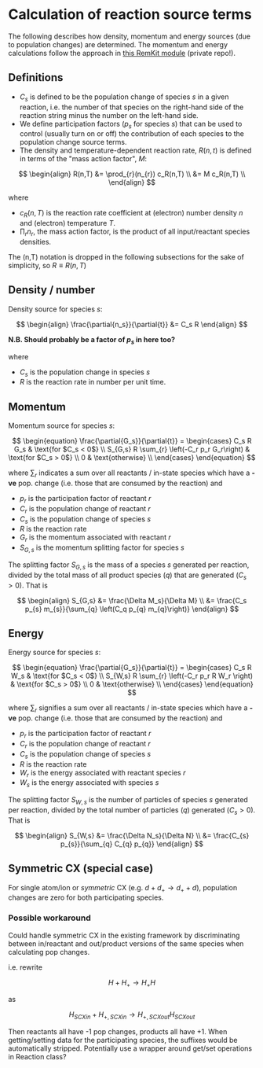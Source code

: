 # Calculation of reaction source terms

The following describes how density, momentum and energy sources (due to population changes) are determined. The momentum and energy calculations follow the approach in [this RemKit module](https://github.com/SMijin/RMK_extensions/blob/master/RMK_extensions/multispecies/neutrals.py) (private repo!).

## Definitions

- $C_s$ is defined to be the population change of species $s$ in a given reaction, i.e. the number of that species on the right-hand side of the reaction string minus the number on the left-hand side.
- We define participation factors ($p_s$ for species $s$) that can be used to control (usually turn on or off) the contribution of each species to the population change source terms.
- The density and temperature-dependent reaction rate, $R(n,t)$ is defined in terms of the "mass action factor", $M$:

$$
\begin{align}
R(n,T) &= \prod_{r}(n_{r}) c_R(n,T) \\
       &= M c_R(n,T) \\
\end{align}
$$

where
- $c_R(n,T)$ is the reaction rate coefficient at (electron) number density $n$ and (electron) temperature $T$.
- $\prod_{r}{n_{r}}$, the mass action factor, is the product of all input/reactant species densities.

The (n,T) notation is dropped in the following subsections for the sake of simplicity, so $R\equiv R(n,T)$

## Density / number

Density source for species $s$:

$$
\begin{align}
\frac{\partial{n_s}}{\partial{t}} &= C_s R
\end{align}
$$
 
**N.B. Should probably be a factor of $p_s$ in here too?**

where 

 - $C_s$ is the population change in species $s$
 - $R$ is the reaction rate in number per unit time.

## Momentum

Momentum source for species $s$:

$$
\begin{equation}
  \frac{\partial{G_s}}{\partial{t}} =
  \begin{cases}
    C_s R G_s & \text{for $C_s < 0$} \\
    S_{G,s} R \sum_{r} \left(-C_r p_r G_r\right) & \text{for $C_s > 0$} \\
    0 & \text{otherwise} \\
  \end{cases}
\end{equation}
$$

where $\sum_{r}$ indicates a sum over all reactants / in-state species which have a **-ve** pop. change (i.e. those that are consumed by the reaction) and

 - $p_r$ is the participation factor of reactant $r$
 - $C_r$ is the population change of reactant $r$
 - $C_s$ is the population change of species $s$
 - $R$ is the reaction rate
 - $G_r$ is the momentum associated with reactant $r$
 - $S_{G,s}$ is the momentum splitting factor for species $s$

The splitting factor $S_{G,s}$ is the mass of a species $s$ generated per reaction, divided by the total mass of all product species ($q$) that are generated ($C_s > 0$).
That is

$$
\begin{align}
S_{G,s} &= \frac{\Delta M_s}{\Delta M} \\
        &= \frac{C_s p_{s} m_{s}}{\sum_{q} \left(C_q p_{q} m_{q}\right)}
\end{align}
$$

## Energy

Energy source for species $s$:

$$
\begin{equation}
  \frac{\partial{G_s}}{\partial{t}} =
  \begin{cases}
    C_s R W_s & \text{for $C_s < 0$} \\
    S_{W,s} R \sum_{r} \left(-C_r p_r R W_r \right) & \text{for $C_s > 0$} \\
    0 & \text{otherwise} \\
  \end{cases}
\end{equation}
$$

where $\sum_{r}$ signifies a sum over all reactants / in-state species which have a **-ve** pop. change (i.e. those that are consumed by the reaction) and

 - $p_r$ is the participation factor of reactant $r$
 - $C_r$ is the population change of reactant $r$
 - $C_s$ is the population change of species $s$
 - $R$ is the reaction rate
 - $W_r$ is the energy associated with reactant species $r$
 - $W_s$ is the energy associated with species $s$

The splitting factor $S_{W,s}$ is the number of particles of species $s$ generated per reaction, divided by the total number of particles ($q$) generated ($C_s > 0$).
That is

$$
\begin{align}
S_{W,s} &= \frac{\Delta N_s}{\Delta N} \\
        &= \frac{C_{s} p_{s}}{\sum_{q} C_{q} p_{q}}
\end{align}
$$


## Symmetric CX (special case)

For single atom/ion or *symmetric* CX (e.g. $d + d_+ \to d_+ + d$), population changes are zero for both participating species.

### Possible workaround
Could handle symmetric CX in the existing framework by discriminating between in/reactant and out/product versions of the same species when calculating pop changes.

i.e. rewrite

$$
\begin{equation}
H + H_{+} \to H_{+} H
\end{equation}
$$

as

$$
\begin{equation}
H_{SCXin} + H_{+,SCXin} \to H_{+,SCXout} H_{SCXout}
\end{equation}
$$

Then reactants all have -1 pop changes, products all have +1. When getting/setting data for the participating species, the suffixes would be automatically stripped. Potentially use a wrapper around get/set operations in Reaction class?

<!-- 
## Examples

Need rechecking

### Density: Ionisation of $C_{+3}$

$C_{+3} + e \to C_{+4} + 2e$

$C_s$ is:
|          |     |
| -------- | --- |
| $C_{+3}$ | -1  |
| $C_{+4}$ | +1  |
| e        | +1  |

$$
\begin{align}
\frac{\partial{n_{C+3}}}{\partial{t}} &= -R n_{C+3} n_e \\
\frac{\partial{n_{C+4}}}{\partial{t}} &= R n_{C+3} n_e \\
\frac{\partial{n_{e}}}{\partial{t}} &= R n_{C+3} n_e \\
\end{align}
$$

### Momentum: Ionisation of $C_{+3}$

$C_{+3} + e \to C_{+4} + 2e$

${C+3}$ ($C_s < 0$) mom. source is
 
$$
\begin{align}
\frac{\partial{G_{C+3}}}{\partial{t}} &= R G_{C+3} \frac{- w_{C+3} }{n_{C+3}} \\
                                      &= -R m_{C+3} v_{C+3} \frac{w_{C+3} }{n_{C+3}} \\
\end{align}
$$

c.f. existing (OpenADASReaction)

$R m_{C+3} v_{C+3}$ -->
